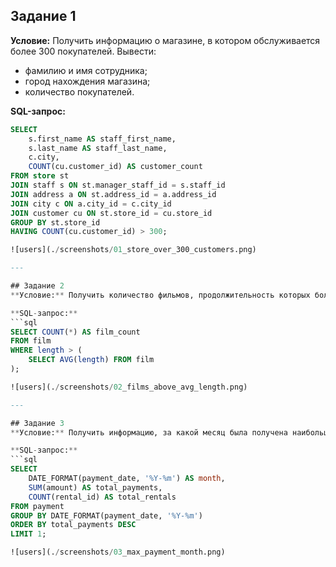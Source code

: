 ## Задание 1
**Условие:** Получить информацию о магазине, в котором обслуживается более 300 покупателей. Вывести:
- фамилию и имя сотрудника;
- город нахождения магазина;
- количество покупателей.

**SQL-запрос:**
```sql
SELECT
    s.first_name AS staff_first_name,
    s.last_name AS staff_last_name,
    c.city,
    COUNT(cu.customer_id) AS customer_count
FROM store st
JOIN staff s ON st.manager_staff_id = s.staff_id
JOIN address a ON st.address_id = a.address_id
JOIN city c ON a.city_id = c.city_id
JOIN customer cu ON st.store_id = cu.store_id
GROUP BY st.store_id
HAVING COUNT(cu.customer_id) > 300;

![users](./screenshots/01_store_over_300_customers.png)

---

## Задание 2
**Условие:** Получить количество фильмов, продолжительность которых больше средней продолжительности всех фильмов.

**SQL-запрос:**
```sql
SELECT COUNT(*) AS film_count
FROM film
WHERE length > (
    SELECT AVG(length) FROM film
);

![users](./screenshots/02_films_above_avg_length.png)

---

## Задание 3
**Условие:** Получить информацию, за какой месяц была получена наибольшая сумма платежей, и добавить информацию по количеству аренд за этот месяц.

**SQL-запрос:**
```sql
SELECT 
    DATE_FORMAT(payment_date, '%Y-%m') AS month,
    SUM(amount) AS total_payments,
    COUNT(rental_id) AS total_rentals
FROM payment
GROUP BY DATE_FORMAT(payment_date, '%Y-%m')
ORDER BY total_payments DESC
LIMIT 1;

![users](./screenshots/03_max_payment_month.png)
